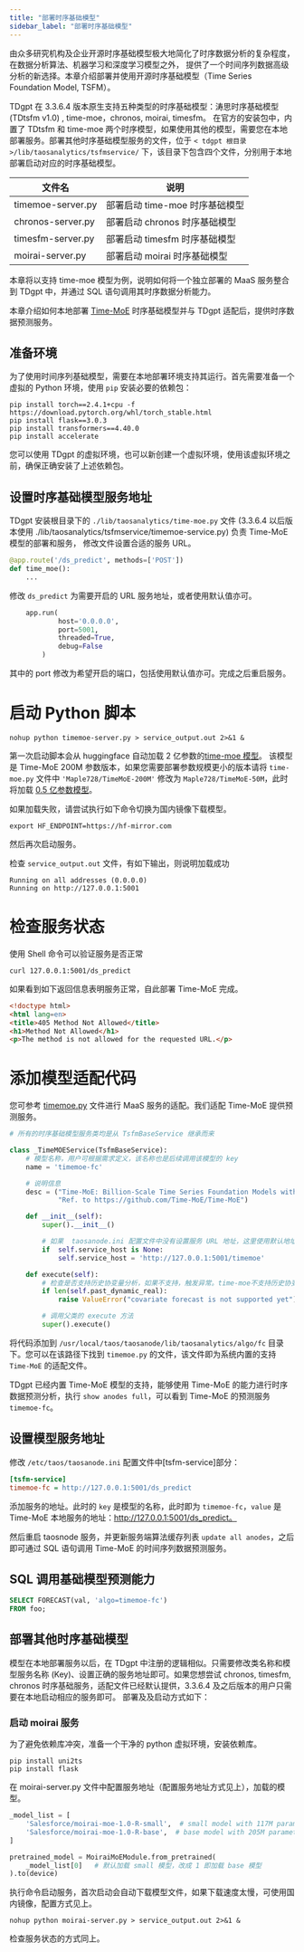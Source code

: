 ```yaml
---
title: "部署时序基础模型"
sidebar_label: "部署时序基础模型"
---
```


由众多研究机构及企业开源时序基础模型极大地简化了时序数据分析的复杂程度，在数据分析算法、机器学习和深度学习模型之外，
提供了一个时间序列数据高级分析的新选择。本章介绍部署并使用开源时序基础模型（Time Series Foundation Model, TSFM）。

TDgpt 在 3.3.6.4 版本原生支持五种类型的时序基础模型：涛思时序基础模型 (TDtsfm v1.0) , time-moe，chronos, moirai, timesfm。
在官方的安装包中，内置了 TDtsfm 和 time-moe 两个时序模型，如果使用其他的模型，需要您在本地部署服务。部署其他时序基础模型服务的文件，位于
`< tdgpt 根目录>/lib/taosanalytics/tsfmservice/` 下，该目录下包含四个文件，分别用于本地部署启动对应的时序基础模型。

| 文件名               | 说明                 |
|-------------------|--------------------|
| timemoe-server.py | 部署启动 time-moe 时序基础模型 |
| chronos-server.py | 部署启动 chronos 时序基础模型 |
| timesfm-server.py | 部署启动 timesfm 时序基础模型 |
| moirai-server.py  | 部署启动 moirai 时序基础模型 |


本章将以支持 time-moe 模型为例，说明如何将一个独立部署的 MaaS 服务整合到 TDgpt 中，并通过 SQL 语句调用其时序数据分析能力。

本章介绍如何本地部署 [Time-MoE](https://github.com/Time-MoE/Time-MoE) 时序基础模型并与 TDgpt 适配后，提供时序数据预测服务。

## 准备环境

为了使用时间序列基础模型，需要在本地部署环境支持其运行。首先需要准备一个虚拟的 Python 环境，使用 `pip` 安装必要的依赖包：

```shell
pip install torch==2.4.1+cpu -f https://download.pytorch.org/whl/torch_stable.html
pip install flask==3.0.3
pip install transformers==4.40.0
pip install accelerate
```
您可以使用 TDgpt 的虚拟环境，也可以新创建一个虚拟环境，使用该虚拟环境之前，确保正确安装了上述依赖包。


## 设置时序基础模型服务地址

TDgpt 安装根目录下的 `./lib/taosanalytics/time-moe.py` 文件 (3.3.6.4 以后版本使用 ./lib/taosanalytics/tsfmservice/timemoe-service.py) 负责 Time-MoE 模型的部署和服务，
修改文件设置合适的服务 URL。

```python
@app.route('/ds_predict', methods=['POST'])
def time_moe():
    ...
```

修改 `ds_predict` 为需要开启的 URL 服务地址，或者使用默认值亦可。

```Python
    app.run(
            host='0.0.0.0',
            port=5001,
            threaded=True,  
            debug=False     
        )
```
其中的 port 修改为希望开启的端口，包括使用默认值亦可。完成之后重启服务。

# 启动 Python 脚本

```shell
nohup python timemoe-server.py > service_output.out 2>&1 &
```

第一次启动脚本会从 huggingface 自动加载 2 亿参数的[time-moe 模型](https://huggingface.co/Maple728/TimeMoE-200M)。
该模型是 Time-MoE 200M 参数版本，如果您需要部署参数规模更小的版本请将 `time-moe.py` 文件中 `'Maple728/TimeMoE-200M'` 修改为 `Maple728/TimeMoE-50M`，此时将加载 [0.5 亿参数模型](https://huggingface.co/Maple728/TimeMoE-50M)。

如果加载失败，请尝试执行如下命令切换为国内镜像下载模型。

```shell
export HF_ENDPOINT=https://hf-mirror.com
```

然后再次启动服务。


检查 `service_output.out` 文件，有如下输出，则说明加载成功
```text
Running on all addresses (0.0.0.0)
Running on http://127.0.0.1:5001
```

# 检查服务状态

使用 Shell 命令可以验证服务是否正常

```shell
curl 127.0.0.1:5001/ds_predict
```

如果看到如下返回信息表明服务正常，自此部署 Time-MoE 完成。

```html
<!doctype html>
<html lang=en>
<title>405 Method Not Allowed</title>
<h1>Method Not Allowed</h1>
<p>The method is not allowed for the requested URL.</p>
```

# 添加模型适配代码

您可参考 [timemoe.py](https://github.com/taosdata/TDengine/blob/main/tools/tdgpt/taosanalytics/algo/fc/timemoe.py)
文件进行 MaaS 服务的适配。我们适配 Time-MoE 提供预测服务。

```python
# 所有的时序基础模型服务类均是从 TsfmBaseService 继承而来

class _TimeMOEService(TsfmBaseService):
    # 模型名称，用户可根据需求定义，该名称也是后续调用该模型的 key
    name = 'timemoe-fc'

    # 说明信息
    desc = ("Time-MoE: Billion-Scale Time Series Foundation Models with Mixture of Experts; "
            "Ref. to https://github.com/Time-MoE/Time-MoE")

    def __init__(self):
        super().__init__()

        # 如果  taosanode.ini 配置文件中没有设置服务 URL 地址，这里使用默认地址
        if  self.service_host is None:
            self.service_host = 'http://127.0.0.1:5001/timemoe'

    def execute(self):
        # 检查是否支持历史协变量分析，如果不支持，触发异常。time-moe不支持历史协变量分析，因此触发异常
        if len(self.past_dynamic_real):
            raise ValueError("covariate forecast is not supported yet")

        # 调用父类的 execute 方法
        super().execute()
```

将代码添加到 `/usr/local/taos/taosanode/lib/taosanalytics/algo/fc` 目录下。您可以在该路径下找到 `timemoe.py` 的文件，该文件即为系统内置的支持 `Time-MoE` 的适配文件。

TDgpt 已经内置 Time-MoE 模型的支持，能够使用 Time-MoE 的能力进行时序数据预测分析，执行 `show anodes full`，可以看到 Time-MoE 的预测服务 `timemoe-fc`。

## 设置模型服务地址

修改 `/etc/taos/taosanode.ini` 配置文件中[tsfm-service]部分：

```ini
[tsfm-service]
timemoe-fc = http://127.0.0.1:5001/ds_predict
```

添加服务的地址。此时的 `key` 是模型的名称，此时即为 `timemoe-fc`，`value` 是 Time-MoE 本地服务的地址：http://127.0.0.1:5001/ds_predict。

然后重启 taosnode 服务，并更新服务端算法缓存列表 `update all anodes`，之后即可通过 SQL 语句调用 Time-MoE 的时间序列数据预测服务。

## SQL 调用基础模型预测能力
```sql
SELECT FORECAST(val, 'algo=timemoe-fc') 
FROM foo;
```

## 部署其他时序基础模型

模型在本地部署服务以后，在 TDgpt 中注册的逻辑相似。只需要修改类名称和模型服务名称 (Key)、设置正确的服务地址即可。如果您想尝试
chronos, timesfm, chronos 时序基础服务，适配文件已经默认提供，3.3.6.4 及之后版本的用户只需要在本地启动相应的服务即可。
部署及及启动方式如下：


### 启动 moirai 服务

为了避免依赖库冲突，准备一个干净的 python 虚拟环境，安装依赖库。

```shell
pip install uni2ts
pip install flask
```

在 moirai-server.py 文件中配置服务地址（配置服务地址方式见上），加载的模型。

```python
_model_list = [
    'Salesforce/moirai-moe-1.0-R-small',  # small model with 117M parameters
    'Salesforce/moirai-moe-1.0-R-base',  # base model with 205M parameters
]

pretrained_model = MoiraiMoEModule.from_pretrained(
    _model_list[0]   # 默认加载 small 模型，改成 1 即加载 base 模型
).to(device)
```

执行命令启动服务，首次启动会自动下载模型文件，如果下载速度太慢，可使用国内镜像，配置方式见上。

```shell
nohup python moirai-server.py > service_output.out 2>&1 &
```

检查服务状态的方式同上。